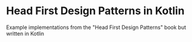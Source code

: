 # Head First Design Patterns in Kotlin
Example implementations from the "Head First Design Patterns" book but written in Kotlin
